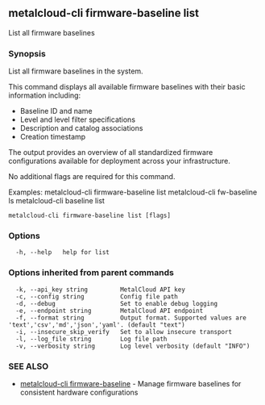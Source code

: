 ## metalcloud-cli firmware-baseline list

List all firmware baselines

### Synopsis

List all firmware baselines in the system.

This command displays all available firmware baselines with their basic information including:
- Baseline ID and name
- Level and level filter specifications
- Description and catalog associations
- Creation timestamp

The output provides an overview of all standardized firmware configurations
available for deployment across your infrastructure.

No additional flags are required for this command.

Examples:
  metalcloud-cli firmware-baseline list
  metalcloud-cli fw-baseline ls
  metalcloud-cli baseline list

```
metalcloud-cli firmware-baseline list [flags]
```

### Options

```
  -h, --help   help for list
```

### Options inherited from parent commands

```
  -k, --api_key string         MetalCloud API key
  -c, --config string          Config file path
  -d, --debug                  Set to enable debug logging
  -e, --endpoint string        MetalCloud API endpoint
  -f, --format string          Output format. Supported values are 'text','csv','md','json','yaml'. (default "text")
  -i, --insecure_skip_verify   Set to allow insecure transport
  -l, --log_file string        Log file path
  -v, --verbosity string       Log level verbosity (default "INFO")
```

### SEE ALSO

* [metalcloud-cli firmware-baseline](metalcloud-cli_firmware-baseline.md)	 - Manage firmware baselines for consistent hardware configurations

